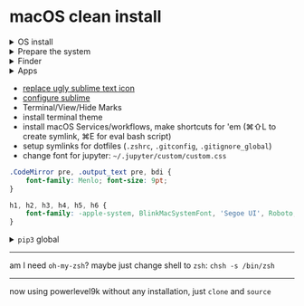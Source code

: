 # macOS clean install

<details>
<summary>OS install</summary>

0. make all needed backups
    - `alias backup='rsync --info=all4 --delete -arR --exclude="**node_modules**" --exclude="**lib/python**" --files-from=/Users/tandav/GoogleDrive/Notes/etc/backup-dirs.txt ~ /Volumes/MyPassport/backup --log-file=/Volumes/MyPassport/backup/latest-backup.log'`
    - Desktop
    - Documents
    - Downloads
    - GoogleDrive
    - `brew list`
    - `pip3 list`
    - `~/.ssh`
    - `/Applications`
    - browser bookmarks
    - automator Services, .zshrc
1. Download macOS from app store
2. format usb-stick or sdcard (`Untitled`, `macOS Journaled`, `GUID` works well)
4. `sudo /Applications/Install\ macOS\ Mojave\ Beta.app/Contents/Resources/createinstallmedia --volume /Volumes/Untitled`
5. restart system. Hold Option key on boot.
6. choose disk utility, erase your MacOS ssd
7. choose install, wait
</details>



<details>
<summary>Prepare the system</summary>

0. turn off siri, location services, Vault encryption (maybe encrypt??)
1. settings / trackpad
    - turn on tap to click
    - faster tracking speed
    - turn off 'scroll direction natural'
    - turn on app expose 4 fingers swipe down gesture
    - via accessibility menu / trackpad / enable dragging with 3 fingers
    - maximum mouse tracking speed
1. move dock to the left and hide it, del useless apps from dock, make dock smaller
1. hide menubar
    - show battery percentage, show date and time in AM/PM format
1. Mission Control / group windows by app  `defaults write com.apple.dock expose-group-apps -bool true`
1. add russian keyboard layout
2. ⌘space to change language, ⌃space to see spotlight
3. remap caps-lock to ⌃
1. disable icloud mail, add gmail.
    - smaller email previews in Mail.app (mail-settings > Viewing > List Preview / None)
1. disable in icloud: photos, mail, reminders, notes, siri, stocks, home
1. turn on keychain sync in icloud
5. maybe reduce animations, [system preferences, google how to disable macos animations, tinker_tool]
6. edit toolbar in Safari, Finder, Mail
7. tab favicons in safari
8. Safari/Preferences/advanced/show full website address
8. login to google (also in system), github, twitter, HN, 
9. install [uBlock Origin](https://github.com/el1t/uBlock-Safari)
    - disable `show number of blocked requestson the icon`
9. view / show status bar in safari
9. Safari/Preferences/Advanced/Show Develop menu in menu bar
9. Night Shift Schedule 22-7
9. Disable display auto brigthness
    - disable slightly dim when on battery
    - turn off display after 10-15 min
    - power nap: off on battery
9. turn off screen lock (lock manually with ⌘⌃Q)
9. use plain text mode by default in `TextEdit`
9. iTunes/Preferences/Advanced/uncheck `Copy files to iTunes Media folder when adding to library`
</details>

<details>
<summary>Finder</summary>
    
- sidebar cleaning
- show folders first
- change `New Finder Window Show` from `Recents` to `your folder`
- copy backups back to system
</details>

 
<details>
<summary>Apps</summary>
    
0. install [Homebrew](https://brew.sh/)
    - if troubles with installation install <a href='https://twitter.com/tandavaya/status/1014792135546228736'><code>/Library/Developer/CommandLineTools/Packages/macOS_SDK_headers_for_macOS_10.14.pkg</code></a>

1. terminal: open new tab with `default working directory` (by default `Same working dir`)

```zsh
brew cask install telegram # probably will get an error because blocked in russia, install via AppStore
brew cask install google-backup-and-sync
brew cask install sublime-text
brew cask install torbrowser
brew cask install java # latest java
brew cask install disk-inventory-x
brew cask install arduino
brew cask install sourcetree 
brew cask install transmission
---
brew cask install sonic-visualiser

brew install python # latest python
brew install tldr
```
</details>

- [replace ugly sublime text icon](https://dribbble.com/shots/1827488-Final-Sublime-Text-Replacement-Icon)
- [configure sublime](https://github.com/tandav/Notes/blob/master/L1_BASE/dev/dotfiles/Preferences.sublime-settings)
- Terminal/View/Hide Marks
- install terminal theme
- install macOS Services/workflows, make shortcuts for 'em (⌘⇧L to create symlink, ⌘E for eval bash script)
- setup symlinks for dotfiles (`.zshrc`, `.gitconfig`, `.gitignore_global`)
- change font for jupyter: `~/.jupyter/custom/custom.css` 
```css
.CodeMirror pre, .output_text pre, bdi {
    font-family: Menlo; font-size: 9pt;
}

h1, h2, h3, h4, h5, h6 {
    font-family: -apple-system, BlinkMacSystemFont, 'Segoe UI', Roboto, Helvetica, Arial, sans-serif, 'Apple Color Emoji', 'Segoe UI Emoji', 'Segoe UI Symbol';
}
```

<details>
<summary><code>pip3</code> global</summary>
<pre>
pip3 install numpy
pip3 install scipy
pip3 install matplotlib
pip3 install jupyter
pip3 install requests
pip3 install pyqt5
pip3 install pyqtgraph
pip3 install pyserial
pip3 install lxml
pip3 install Pillow
pip3 install Flask
sudo pip3 install --upgrade borgmatic
------------------------------------------------
pip3 install selenium
pip3 install PyOpenGL PyOpenGL_accelerate
pip3 install Cython
pip3 install PyWavelets
</pre>
</details>


------------------------------------------------

am I need `oh-my-zsh`?
maybe just change shell to `zsh`: `chsh -s /bin/zsh`

--- 
now using powerlevel9k without any installation, just `clone` and `source`
